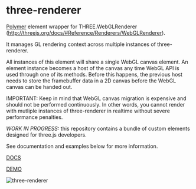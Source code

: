 three-renderer
==============

[Polymer](https://www.polymer-project.org/) element wrapper for THREE.WebGLRenderer (http://threejs.org/docs/#Reference/Renderers/WebGLRenderer).

It manages GL rendering context across multiple instances of three-renderer.

All instances of this element will share a single WebGL canvas element. An element instance becomes a host of the canvas any time WebGL API is used through one of its methods. Before this happens, the previous host needs to store the framebuffer data in a 2D canvas before the WebGL canvas can be handed out.

IMPORTANT: Keep in mind that WebGL canvas migration is expensive and should not be performed continuously. In other words, you cannot render with mutliple instances of three-renderer in realtime without severe performance penalties.

*WORK IN PROGRESS:* this repository contains a bundle of custom elements designed for three.js developers.

See documentation and examples below for more information.

[DOCS](http://akirodic.com/components/three-renderer)

[DEMO](http://akirodic.com/components/three-renderer/demo.html)

![three-renderer](http://akirodic.com/components/three-renderer/preview.png "three-renderer")
